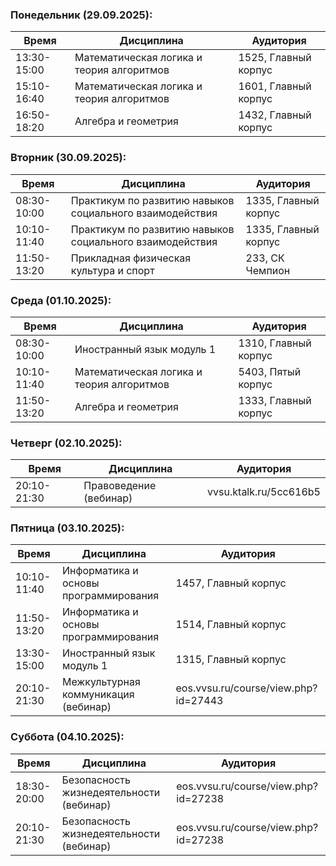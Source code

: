 ### Понедельник (29.09.2025):

| Время       | Дисциплина                               | Аудитория             |
|-------------|------------------------------------------|-----------------------|
| 13:30-15:00 | Математическая логика и теория алгоритмов| 1525, Главный корпус  |
| 15:10-16:40 | Математическая логика и теория алгоритмов| 1601, Главный корпус  |
| 16:50-18:20 | Алгебра и геометрия                      | 1432, Главный корпус  |

### Вторник (30.09.2025):

| Время       | Дисциплина                                                          | Аудитория             |
|-------------|---------------------------------------------------------------------|-----------------------|
| 08:30-10:00 | Практикум по развитию навыков социального взаимодействия            | 1335, Главный корпус  |
| 10:10-11:40 | Практикум по развитию навыков социального взаимодействия            | 1335, Главный корпус  |
| 11:50-13:20 | Прикладная физическая культура и спорт                              | 233, СК Чемпион       |

### Среда (01.10.2025):

| Время       | Дисциплина                               | Аудитория             |
|-------------|------------------------------------------|-----------------------|
| 08:30-10:00 | Иностранный язык модуль 1                | 1310, Главный корпус  |
| 10:10-11:40 | Математическая логика и теория алгоритмов| 5403, Пятый корпус    |
| 11:50-13:20 | Алгебра и геометрия                      | 1333, Главный корпус  |

### Четверг (02.10.2025):

| Время       | Дисциплина                               | Аудитория             |
|-------------|------------------------------------------|-----------------------|
| 20:10-21:30 | Правоведение (вебинар)                   | vvsu.ktalk.ru/5cc616b5 |

### Пятница (03.10.2025):

| Время       | Дисциплина                               | Аудитория                           |
|-------------|------------------------------------------|-------------------------------------|
| 10:10-11:40 | Информатика и основы программирования    | 1457, Главный корпус                |
| 11:50-13:20 | Информатика и основы программирования    | 1514, Главный корпус                |
| 13:30-15:00 | Иностранный язык модуль 1                | 1315, Главный корпус                |
| 20:10-21:30 | Межкультурная коммуникация (вебинар)     | eos.vvsu.ru/course/view.php?id=27443 |

### Суббота (04.10.2025):

| Время       | Дисциплина                               | Аудитория                           |
|-------------|------------------------------------------|-------------------------------------|
| 18:30-20:00 | Безопасность жизнедеятельности (вебинар) | eos.vvsu.ru/course/view.php?id=27238 |
| 20:10-21:30 | Безопасность жизнедеятельности (вебинар) | eos.vvsu.ru/course/view.php?id=27238 |